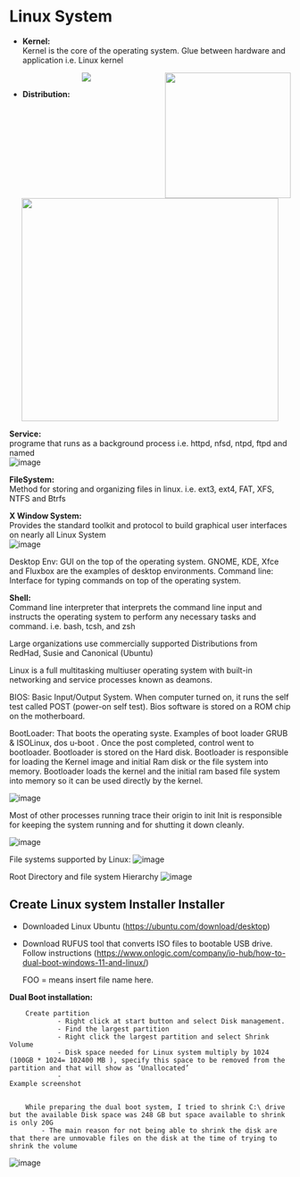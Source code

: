 # Linux System


- **Kernel:**		
Kernel is the core of the operating system. Glue between hardware and application i.e. Linux kernel	

<p align="center"> <img src="https://github.com/mudassirsh/DevOps/assets/18271814/0f993386-47c0-4719-a926-8870821a36d6"> <img align="right" width="225" height="225" src="https://github.com/mudassirsh/DevOps/assets/18271814/5892c1e8-1b3c-4d56-9258-5cc80d631bc0"> </p>

- **Distribution:**	
<p align="center">
  <img width="460" height="400" src="https://github.com/mudassirsh/DevOps/assets/18271814/56820ecf-53dc-470d-a5a2-c9e8c3a9a6d8">
</p>

**Service:**			
programe that runs as a background process i.e.	httpd, nfsd, ntpd, ftpd and named	
![image](https://github.com/mudassirsh/DevOps/assets/18271814/57e598ce-04d1-4595-9ddf-9e641be9e734)



**FileSystem:**		
Method for storing and organizing files in linux. 	i.e. ext3, ext4, FAT, XFS, NTFS and Btrfs	



**X Window System:**	
Provides the standard toolkit and protocol to build graphical user interfaces on nearly all Linux System 		
![image](https://github.com/mudassirsh/DevOps/assets/18271814/54d2896f-dd7c-49b6-a076-39e63f880d45)


Desktop Env:		GUI on the top of the operating system.			GNOME, KDE, Xfce and Fluxbox	are the examples of desktop environments.
Command line:		Interface for typing commands on top of the operating system.


**Shell:**			    
Command line interpreter that interprets the command line input and instructs the operating system to perform any necessary tasks and command. i.e. bash, tcsh, and zsh
			
Large organizations use commercially supported Distributions from RedHad, Susie and Canonical (Ubuntu) 

Linux is a full multitasking multiuser operating system with built-in networking and service processes known as deamons.

BIOS:			     Basic Input/Output System. When computer turned on, it runs the self test called POST (power-on self test). Bios software is stored on a ROM chip on the motherboard.


BootLoader:	That boots the operating syste.  Examples of boot loader GRUB & ISOLinux, dos u-boot . Once the post completed, control went to bootloader. Bootloader is stored on the Hard disk. Bootloader is responsible for loading the Kernel image and initial Ram disk or the file system into memory. Bootloader loads the kernel and the initial ram based file system into memory so it can be used directly by the kernel. 

![image](https://github.com/mudassirsh/DevOps/assets/18271814/7df6348e-b409-4ee8-b731-028374f178f4)


              
Most of other processes running trace their origin to init
Init is responsible for keeping the system running and for shutting it down cleanly.

![image](https://github.com/mudassirsh/DevOps/assets/18271814/544734d8-563c-4d98-91ea-cb4544537ab3)


File systems supported by Linux:
![image](https://github.com/mudassirsh/DevOps/assets/18271814/5310dd87-4958-4239-880a-36d4f4924a3b)


Root Directory and file system Hierarchy
![image](https://github.com/mudassirsh/DevOps/assets/18271814/2db2c20f-cb34-4541-a610-b78d1c0bbad2)



## Create Linux system Installer Installer 
- Downloaded Linux Ubuntu 	(https://ubuntu.com/download/desktop)
- Download RUFUS tool that converts ISO files to bootable USB drive.  Follow instructions (https://www.onlogic.com/company/io-hub/how-to-dual-boot-windows-11-and-linux/)

	FOO =			  means insert file name here.


**Dual Boot installation:**

		Create partition 
				- Right click at start button and select Disk management.
				- Find the largest partition
				- Right click the largest partition and select Shrink Volume
				- Disk space needed for Linux system multiply by 1024 (100GB * 1024= 102400 MB ), specify this space to be removed from the partition and that will show as ‘Unallocated’
				- 																							Example screenshot
		

		While preparing the dual boot system, I tried to shrink C:\ drive but the available Disk space was 248 GB but space available to shrink is only 20G
			- The main reason for not being able to shrink the disk are that there are unmovable files on the disk at the time of trying to shrink the volume


![image](https://github.com/mudassirsh/DevOps/assets/18271814/2e1350c7-a91b-42b6-9e9d-b0b87a781c76)

